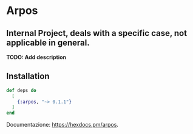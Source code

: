 # Arpos

## Internal Project, deals with a specific case, not applicable in general.

**TODO: Add description**

## Installation

```elixir
def deps do
  [
    {:arpos, "~> 0.1.1"}
  ]
end
```

Documentazione: <https://hexdocs.pm/arpos>.
